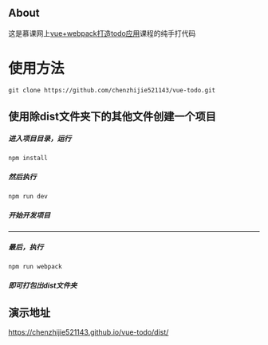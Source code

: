 ## About

这是慕课网上[vue+webpack打造todo应用](https://www.imooc.com/comment/935)课程的纯手打代码

# 使用方法

```git
git clone https://github.com/chenzhijie521143/vue-todo.git
```
## 使用除dist文件夹下的其他文件创建一个项目

##### 进入项目目录，运行
```
npm install
```
##### 然后执行
```
npm run dev
```
##### 开始开发项目
***
##### 最后，执行
```
npm run webpack
```
##### 即可打包出dist文件夹

## 演示地址

https://chenzhijie521143.github.io/vue-todo/dist/


